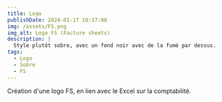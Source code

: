 ```yaml
---
title: Logo
publishDate: 2024-01-17 10:37:00
img: /assets/FS.png
img_alt: Logo FS (Facture sheets)
description: |
  Style plutôt sobre, avec un fond noir avec de la fumé par dessus.
tags:
  - Logo
  - Sobre
  - FS
---
```


Création d'une logo FS, en lien avec le Excel sur la comptabilité.

